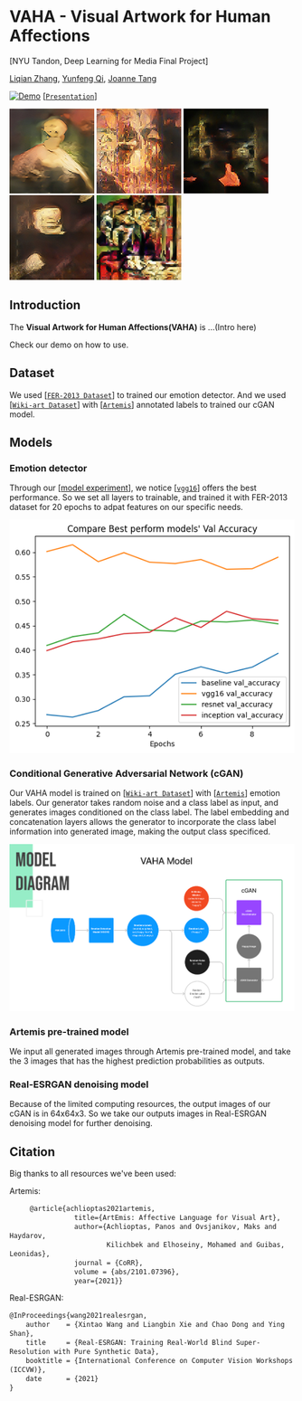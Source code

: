 # VAHA - Visual Artwork for Human Affections
 
[NYU Tandon, Deep Learning for Media Final Project]

[Liqian Zhang](), [Yunfeng Qi](), [Joanne Tang]()

[![Demo](https://colab.research.google.com/assets/colab-badge.svg)](https://colab.research.google.com/drive/1sGToDW9JF8Q5iSagNdZ5_ornuEncvPl5?usp=sharing)
[[`Presentation`]()]

![t2i](assets/happy.jpg)
![t2i](assets/angry.jpg)
![t2i](assets/fearful.jpg)
![t2i](assets/disgusted.jpg)
![t2i](assets/surprised.jpg)

## **Introduction**

The **Visual Artwork for Human Affections(VAHA)** is ...(Intro here)

Check our demo on how to use. 

## **Dataset**

We used [[`FER-2013 Dataset`](https://www.kaggle.com/datasets/ananthu017/emotion-detection-fer?select=train)] to trained our emotion detector. And we used [[`Wiki-art Dataset`](https://www.kaggle.com/datasets/steubk/wikiart)] with [[`Artemis`](https://www.artemisdataset.org/)] annotated labels to trained our cGAN model. 

## **Models** 

### Emotion detector 

Through our [[model experiment](https://github.com/zxxwxyyy/VAHA/blob/main/Notebooks/VAHA_emotion_detect_model_experiment.ipynb)], we notice [[`vgg16`](https://keras.io/api/applications/vgg/)] offers the best performance. So we set all layers to trainable, and trained it with FER-2013 dataset for 20 epochs to adpat features on our specific needs. 

![d2i](assets/model_compare.png)
<!-- ![d2i](assets/vgg_16.jpg) -->

### Conditional Generative Adversarial Network (cGAN)

Our VAHA model is trained on [[`Wiki-art Dataset`](https://www.kaggle.com/datasets/steubk/wikiart)] with [[`Artemis`](https://www.artemisdataset.org/)] emotion labels. Our generator takes random noise and a class label as input, and generates images conditioned on the class label. The label embedding and concatenation layers allows the generator to incorporate the class label information into generated image, making the output class specificed. 

![d2i](assets/cGAN_model.png)

### Artemis pre-trained model

We input all generated images through Artemis pre-trained model, and take the 3 images that has the highest prediction probabilities as outputs. 

### Real-ESRGAN denoising model 

Because of the limited computing resources, the output images of our cGAN is in 64x64x3. So we take our outputs images in Real-ESRGAN denoising model for further denoising. 

## **Citation** 

Big thanks to all resources we've been used: 

Artemis:
```
     @article{achlioptas2021artemis,
                title={ArtEmis: Affective Language for Visual Art},
                author={Achlioptas, Panos and Ovsjanikov, Maks and Haydarov,
                        Kilichbek and Elhoseiny, Mohamed and Guibas, Leonidas},
                journal = {CoRR},
                volume = {abs/2101.07396},
                year={2021}}
```

Real-ESRGAN: 
```
@InProceedings{wang2021realesrgan,
    author    = {Xintao Wang and Liangbin Xie and Chao Dong and Ying Shan},
    title     = {Real-ESRGAN: Training Real-World Blind Super-Resolution with Pure Synthetic Data},
    booktitle = {International Conference on Computer Vision Workshops (ICCVW)},
    date      = {2021}
}
```

